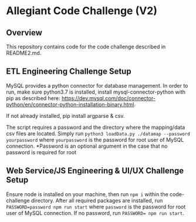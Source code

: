 # Allegiant Code Challenge (V2)
## Overview

This repository contains code for the code challenge described in README2.md.

## ETL Engineering Challenge Setup
MySQL provides a python connector for database management.
In order to run, make sure python3.7 is installed, install mysql-connector-python with pip as described here: https://dev.mysql.com/doc/connector-python/en/connector-python-installation-binary.html.

If not already installed, pip install argparse & csv.

The script requires a password and the directory where the mapping/data csv files are located.
Simply run `python3 loadData.py ./datamap --password yourpassword` where `yourpassword` is the password for root user of MySQL connection.
*Password is an optional argument in the case that no password is required for root

## Web Service/JS Engineering & UI/UX Challenge Setup
Ensure node is installed on your machine, then run `npm i` within the code-challenge directory.
After all required packages are installed, run `PASSWORD=password npm run start` where `password` is the password for root user of MySQL connection. If no password, run `PASSWORD= npm run start`.
